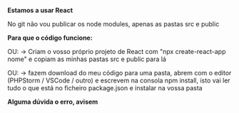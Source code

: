 **Estamos a usar React**

No git não vou publicar os node modules, apenas as pastas src e public

**Para que o código funcione:**

OU:
-> Criam o vosso próprio projeto de React com "npx create-react-app nome" e copiam as minhas pastas src e public para lá

OU:
-> fazem download do meu código para uma pasta, abrem com o editor (PHPStorm / VSCode / outro) e escrevem na consola npm install, isto vai ler tudo o que está no ficheiro package.json e instalar na vossa pasta

**Alguma dúvida o erro, avisem**
